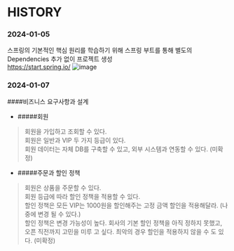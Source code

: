 # HISTORY

### 2024-01-05
스프링의 기본적인 핵심 원리를 학습하기 위해 스프링 부트를 통해 별도의 Dependencies 추가 없이 프로젝트 생성  
https://start.spring.io/
![image](https://github.com/whtjddbs/core/assets/39715626/0c12e536-ea0a-4e3f-aa19-f462c7f5c14f)

### 2024-01-07
####비즈니스 요구사항과 설계
* #####회원  
> 회원을 가입하고 조회할 수 있다.  
회원은 일반과 VIP 두 가지 등급이 있다.  
회원 데이터는 자체 DB를 구축할 수 있고, 외부 시스템과 연동할 수 있다. (미확정)
* #####주문과 할인 정책  
> 회원은 상품을 주문할 수 있다.  
회원 등급에 따라 할인 정책을 적용할 수 있다.  
할인 정책은 모든 VIP는 1000원을 할인해주는 고정 금액 할인을 적용해달라. (나중에 변경 될 수 있다.)  
할인 정책은 변경 가능성이 높다. 회사의 기본 할인 정책을 아직 정하지 못했고, 오픈 직전까지 고민을 미루
고 싶다. 최악의 경우 할인을 적용하지 않을 수 도 있다. (미확정)
